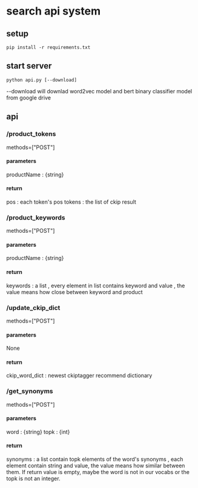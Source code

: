 # search api system

## setup

```
pip install -r requirements.txt
```


## start server

```
python api.py [--download]
```

--download will downlad word2vec model and bert binary classifier model from google drive


## api

### /product_tokens

methods=["POST"]
#### parameters
productName : {string}

#### return 
pos : each token's pos
tokens : the list of ckip result 

### /product_keywords

methods=["POST"]

#### parameters

productName : {string}

#### return 
keywords : a list , every element in list contains keyword and value , the value means how close between keyword and product


### /update_ckip_dict
methods=["POST"]
#### parameters
None

#### return 
ckip_word_dict : newest ckiptagger  recommend dictionary



### /get_synonyms

methods=["POST"]
#### parameters
word : {string}
topk : {int}

#### return 
synonyms : a list contain topk elements of the word's synonyms , each element contain string and value, the value means how similar between them. If return value is empty, maybe the word is not in our vocabs or the topk is not an integer.

